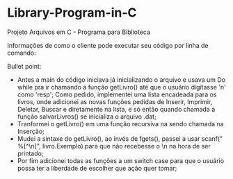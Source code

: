 # Library-Program-in-C
Projeto Arquivos em C - Programa para Biblioteca

Informações de como o cliente pode executar seu código por linha de comando:

Bullet point: 

- Antes a main do código iniciava já inicializando o arquivo e usava um Do while pra ir chamando a função getLivro() até que o usuário digitasse 'n' como 'resp';
Como pedido, implementei uma lista encadeada para os livros, onde adicionei as novas funções pedidas de Inserir, Imprimir, Deletar, Buscar e diretamente na lista, e só então quando chamada a função salvarLivros() se inicializa o arquivo .dat;
- Tranformei o getLivro() em uma função recursiva na sendo chamada na Inserção;
- Mudei a sintaxe do getLivro(), ao invés de fgets(), passei a usar scanf(" %[^\n]", livro.Exemplo) para que não recebesse o \n na hora de ser printado;
- Por fim adicionei todas as funções a um switch case para que o usuário possa ter a liberdade de escolher que ação quer tomar;
